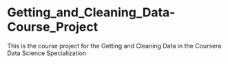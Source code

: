 # Getting_and_Cleaning_Data-Course_Project
This is the course project for the Getting and Cleaning Data in the Coursera Data Science Specialization
